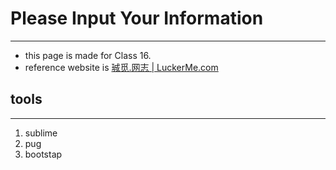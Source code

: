 # Please Input Your Information
--------------------------------------

* this page is made for Class 16.
* reference website is [珹觅.网志 | LuckerMe.com](http://luckerme.com/)

## tools
--------------------------------------

1. sublime 
2. pug
3. bootstap